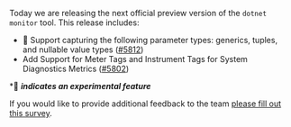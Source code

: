 Today we are releasing the next official preview version of the `dotnet monitor` tool. This release includes:

- 🔬 Support capturing the following parameter types: generics, tuples, and nullable value types ([#5812](https://github.com/dotnet/dotnet-monitor/pull/5812))
- Add Support for Meter Tags and Instrument Tags for System Diagnostics Metrics ([#5802](https://github.com/dotnet/dotnet-monitor/pull/5802))

\*🔬 **_indicates an experimental feature_**

If you would like to provide additional feedback to the team [please fill out this survey](https://aka.ms/dotnet-monitor-survey?src=rn).

